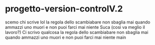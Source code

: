 # progetto-version-controlV.2
scemo chi scrive
lol
la regola dello scambiabare non sbaglia mai 
quando ammazzi uno muori e non puoi farci mai niente
Suca (così va meglio il lavoro?)
Ci scrivo qualcosa
la regola dello scambiabare non sbaglia mai 
quando ammazzi uno muori e non puoi farci mai niente
main